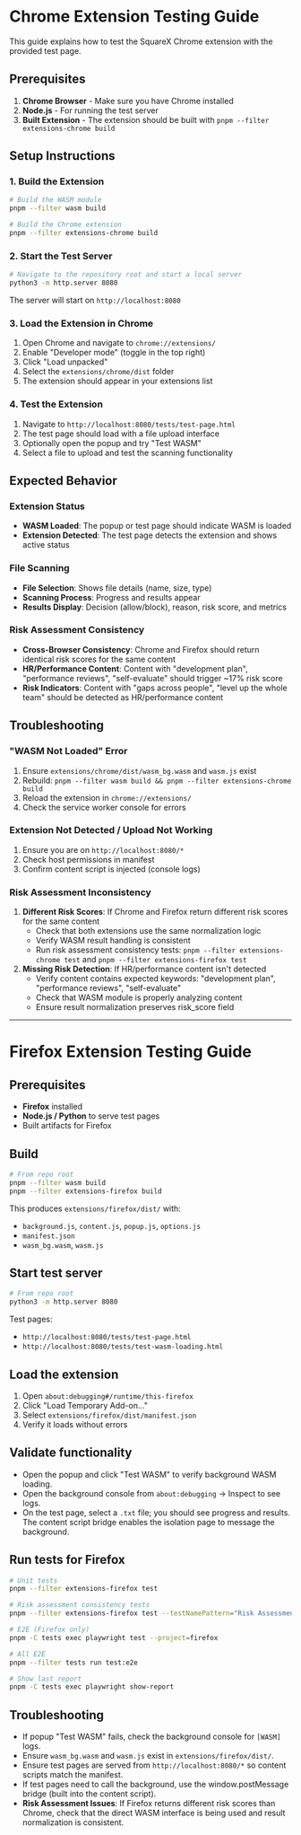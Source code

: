 # Chrome Extension Testing Guide

This guide explains how to test the SquareX Chrome extension with the provided test page.

## Prerequisites

1. **Chrome Browser** - Make sure you have Chrome installed
2. **Node.js** - For running the test server
3. **Built Extension** - The extension should be built with `pnpm --filter extensions-chrome build`

## Setup Instructions

### 1. Build the Extension

```bash
# Build the WASM module
pnpm --filter wasm build

# Build the Chrome extension
pnpm --filter extensions-chrome build
```

### 2. Start the Test Server

```bash
# Navigate to the repository root and start a local server
python3 -m http.server 8080
```

The server will start on `http://localhost:8080`

### 3. Load the Extension in Chrome

1. Open Chrome and navigate to `chrome://extensions/`
2. Enable "Developer mode" (toggle in the top right)
3. Click "Load unpacked"
4. Select the `extensions/chrome/dist` folder
5. The extension should appear in your extensions list

### 4. Test the Extension

1. Navigate to `http://localhost:8080/tests/test-page.html`
2. The test page should load with a file upload interface
3. Optionally open the popup and try "Test WASM"
4. Select a file to upload and test the scanning functionality

## Expected Behavior

### Extension Status
- **WASM Loaded**: The popup or test page should indicate WASM is loaded
- **Extension Detected**: The test page detects the extension and shows active status

### File Scanning
- **File Selection**: Shows file details (name, size, type)
- **Scanning Process**: Progress and results appear
- **Results Display**: Decision (allow/block), reason, risk score, and metrics

### Risk Assessment Consistency
- **Cross-Browser Consistency**: Chrome and Firefox should return identical risk scores for the same content
- **HR/Performance Content**: Content with "development plan", "performance reviews", "self-evaluate" should trigger ~17% risk score
- **Risk Indicators**: Content with "gaps across people", "level up the whole team" should be detected as HR/performance content

## Troubleshooting

### "WASM Not Loaded" Error
1. Ensure `extensions/chrome/dist/wasm_bg.wasm` and `wasm.js` exist
2. Rebuild: `pnpm --filter wasm build && pnpm --filter extensions-chrome build`
3. Reload the extension in `chrome://extensions/`
4. Check the service worker console for errors

### Extension Not Detected / Upload Not Working
1. Ensure you are on `http://localhost:8080/*`
2. Check host permissions in manifest
3. Confirm content script is injected (console logs)

### Risk Assessment Inconsistency
1. **Different Risk Scores**: If Chrome and Firefox return different risk scores for the same content
   - Check that both extensions use the same normalization logic
   - Verify WASM result handling is consistent
   - Run risk assessment consistency tests: `pnpm --filter extensions-chrome test` and `pnpm --filter extensions-firefox test`
2. **Missing Risk Detection**: If HR/performance content isn't detected
   - Verify content contains expected keywords: "development plan", "performance reviews", "self-evaluate"
   - Check that WASM module is properly analyzing content
   - Ensure result normalization preserves risk_score field

---

# Firefox Extension Testing Guide

## Prerequisites
- **Firefox** installed
- **Node.js / Python** to serve test pages
- Built artifacts for Firefox

## Build
```bash
# From repo root
pnpm --filter wasm build
pnpm --filter extensions-firefox build
```

This produces `extensions/firefox/dist/` with:
- `background.js`, `content.js`, `popup.js`, `options.js`
- `manifest.json`
- `wasm_bg.wasm`, `wasm.js`

## Start test server
```bash
# From repo root
python3 -m http.server 8080
```
Test pages:
- `http://localhost:8080/tests/test-page.html`
- `http://localhost:8080/tests/test-wasm-loading.html`

## Load the extension
1. Open `about:debugging#/runtime/this-firefox`
2. Click "Load Temporary Add-on…"
3. Select `extensions/firefox/dist/manifest.json`
4. Verify it loads without errors

## Validate functionality
- Open the popup and click "Test WASM" to verify background WASM loading.
- Open the background console from `about:debugging` → Inspect to see logs.
- On the test page, select a `.txt` file; you should see progress and results. The content script bridge enables the isolation page to message the background.

## Run tests for Firefox
```bash
# Unit tests
pnpm --filter extensions-firefox test

# Risk assessment consistency tests
pnpm --filter extensions-firefox test --testNamePattern="Risk Assessment Consistency"

# E2E (Firefox only)
pnpm -C tests exec playwright test --project=firefox

# All E2E
pnpm --filter tests run test:e2e

# Show last report
pnpm -C tests exec playwright show-report
```

## Troubleshooting
- If popup "Test WASM" fails, check the background console for `[WASM]` logs.
- Ensure `wasm_bg.wasm` and `wasm.js` exist in `extensions/firefox/dist/`.
- Ensure test pages are served from `http://localhost:8080/*` so content scripts match the manifest.
- If test pages need to call the background, use the window.postMessage bridge (built into the content script).
- **Risk Assessment Issues**: If Firefox returns different risk scores than Chrome, check that the direct WASM interface is being used and result normalization is consistent.
